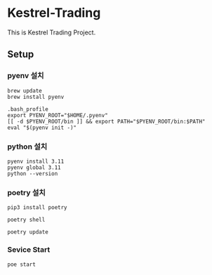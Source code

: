 # Kestrel-Trading

This is Kestrel Trading Project.

## Setup

### pyenv 설치

```
brew update
brew install pyenv
```

```
.bash_profile
export PYENV_ROOT="$HOME/.pyenv"
[[ -d $PYENV_ROOT/bin ]] && export PATH="$PYENV_ROOT/bin:$PATH"
eval "$(pyenv init -)"
```

### python 설치

```
pyenv install 3.11
pyenv global 3.11
python --version
```

### poetry 설치

```
pip3 install poetry
```

```
poetry shell
```

```
poetry update
```

### Sevice Start

```
poe start
```